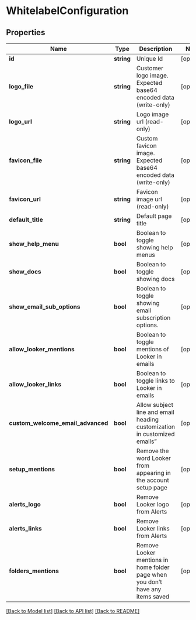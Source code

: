 # WhitelabelConfiguration

## Properties
Name | Type | Description | Notes
------------ | ------------- | ------------- | -------------
**id** | **string** | Unique Id | [optional] 
**logo_file** | **string** | Customer logo image. Expected base64 encoded data (write-only) | [optional] 
**logo_url** | **string** | Logo image url (read-only) | [optional] 
**favicon_file** | **string** | Custom favicon image. Expected base64 encoded data (write-only) | [optional] 
**favicon_url** | **string** | Favicon image url (read-only) | [optional] 
**default_title** | **string** | Default page title | [optional] 
**show_help_menu** | **bool** | Boolean to toggle showing help menus | [optional] 
**show_docs** | **bool** | Boolean to toggle showing docs | [optional] 
**show_email_sub_options** | **bool** | Boolean to toggle showing email subscription options. | [optional] 
**allow_looker_mentions** | **bool** | Boolean to toggle mentions of Looker in emails | [optional] 
**allow_looker_links** | **bool** | Boolean to toggle links to Looker in emails | [optional] 
**custom_welcome_email_advanced** | **bool** | Allow subject line and email heading customization in customized emails” | [optional] 
**setup_mentions** | **bool** | Remove the word Looker from appearing in the account setup page | [optional] 
**alerts_logo** | **bool** | Remove Looker logo from Alerts | [optional] 
**alerts_links** | **bool** | Remove Looker links from Alerts | [optional] 
**folders_mentions** | **bool** | Remove Looker mentions in home folder page when you don’t have any items saved | [optional] 

[[Back to Model list]](../README.md#documentation-for-models) [[Back to API list]](../README.md#documentation-for-api-endpoints) [[Back to README]](../README.md)


